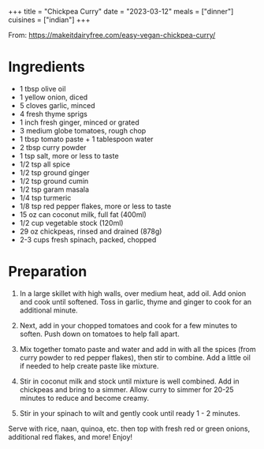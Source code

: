 +++
title = "Chickpea Curry"
date = "2023-03-12"
meals = ["dinner"]
cuisines = ["indian"]
+++

From: https://makeitdairyfree.com/easy-vegan-chickpea-curry/

# Ingredients
* 1 tbsp olive oil
* 1 yellow onion, diced
* 5 cloves garlic, minced
* 4 fresh thyme sprigs
* 1 inch fresh ginger, minced or grated
* 3 medium globe tomatoes, rough chop
* 1 tbsp tomato paste + 1 tablespoon water
* 2 tbsp curry powder
* 1 tsp salt, more or less to taste
* 1/2 tsp all spice
* 1/2 tsp ground ginger
* 1/2 tsp ground cumin
* 1/2 tsp garam masala
* 1/4 tsp turmeric
* 1/8 tsp red pepper flakes, more or less to taste
* 15 oz can coconut milk, full fat (400ml)
* 1/2 cup vegetable stock (120ml)
* 29 oz chickpeas, rinsed and drained (878g)
* 2-3 cups fresh spinach, packed, chopped

# Preparation
1. In a large skillet with high walls, over medium heat, add oil. Add onion and cook until softened. Toss in garlic, thyme and ginger to cook for an additional minute.

2. Next, add in your chopped tomatoes and cook for a few minutes to soften. Push down on tomatoes to help fall apart.

3. Mix together tomato paste and water and add in with all the spices (from curry powder to red pepper flakes), then stir to combine. Add a little oil if needed to help create paste like mixture.

4. Stir in coconut milk and stock until mixture is well combined. Add in chickpeas and bring to a simmer. Allow curry to simmer for 20-25 minutes to reduce and become creamy.

5. Stir in your spinach to wilt and gently cook until ready 1 - 2 minutes.

Serve with rice, naan, quinoa, etc. then top with fresh red or green onions, additional red flakes, and more! Enjoy!

